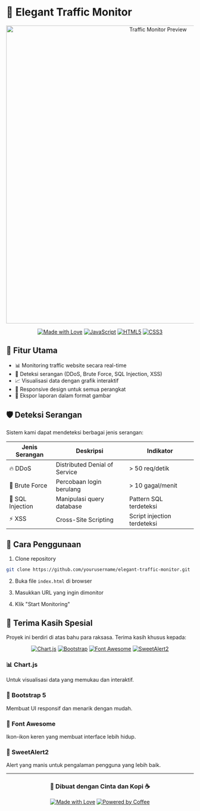# 🚦 Elegant Traffic Monitor

<div align="center">
  <img src="asset/images/preview.gif" alt="Traffic Monitor Preview" width="800px"/>
  
  [![Made with Love](https://img.shields.io/badge/Made%20with-❤️-red.svg)](https://github.com/yourusername)
  [![JavaScript](https://img.shields.io/badge/JavaScript-F7DF1E?style=flat&logo=javascript&logoColor=black)](https://developer.mozilla.org/en-US/docs/Web/JavaScript)
  [![HTML5](https://img.shields.io/badge/HTML5-E34F26?style=flat&logo=html5&logoColor=white)](https://developer.mozilla.org/en-US/docs/Web/HTML)
  [![CSS3](https://img.shields.io/badge/CSS3-1572B6?style=flat&logo=css3&logoColor=white)](https://developer.mozilla.org/en-US/docs/Web/CSS)
</div>

## 🌟 Fitur Utama

- 📊 Monitoring traffic website secara real-time
- 🚨 Deteksi serangan (DDoS, Brute Force, SQL Injection, XSS)
- 📈 Visualisasi data dengan grafik interaktif
- 📱 Responsive design untuk semua perangkat
- 📸 Ekspor laporan dalam format gambar

## 🛡️ Deteksi Serangan

Sistem kami dapat mendeteksi berbagai jenis serangan:

| Jenis Serangan | Deskripsi | Indikator |
|----------------|-----------|-----------|
| 🔥 DDoS | Distributed Denial of Service | > 50 req/detik |
| 🔑 Brute Force | Percobaan login berulang | > 10 gagal/menit |
| 💉 SQL Injection | Manipulasi query database | Pattern SQL terdeteksi |
| ⚡ XSS | Cross-Site Scripting | Script injection terdeteksi |

## 🚀 Cara Penggunaan

1. Clone repository
```bash
git clone https://github.com/yourusername/elegant-traffic-monitor.git
```

2. Buka file ```index.html``` di browser

3. Masukkan URL yang ingin dimonitor

4. Klik "Start Monitoring"



## 🌟 Terima Kasih Spesial

Proyek ini berdiri di atas bahu para raksasa. Terima kasih khusus kepada:

<div align="center">

[![Chart.js](https://img.shields.io/badge/Chart.js-FF6384?style=for-the-badge&logo=chart.js&logoColor=white)](https://www.chartjs.org/)
[![Bootstrap](https://img.shields.io/badge/Bootstrap-7952B3?style=for-the-badge&logo=bootstrap&logoColor=white)](https://getbootstrap.com/)
[![Font Awesome](https://img.shields.io/badge/Font_Awesome-339AF0?style=for-the-badge&logo=fontawesome&logoColor=white)](https://fontawesome.com/)
[![SweetAlert2](https://img.shields.io/badge/SweetAlert2-8963FF?style=for-the-badge&logo=javascript&logoColor=white)](https://sweetalert2.github.io/)

</div>

### 📊 Chart.js
Untuk visualisasi data yang memukau dan interaktif.

### 🎨 Bootstrap 5
Membuat UI responsif dan menarik dengan mudah.

### 💅 Font Awesome
Ikon-ikon keren yang membuat interface lebih hidup.

### 🍭 SweetAlert2
Alert yang manis untuk pengalaman pengguna yang lebih baik.

---

<div align="center">

### 💖 Dibuat dengan Cinta dan Kopi ☕

[![Made with Love](https://forthebadge.com/images/badges/built-with-love.svg)](https://github.com/yourusername)
[![Powered by Coffee](https://forthebadge.com/images/badges/powered-by-coffee.svg)](https://github.com/yourusername)

</div>
